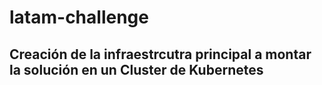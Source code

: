 # latam-challenge



## Creación de la infraestrcutra principal a montar la solución en un Cluster de Kubernetes

